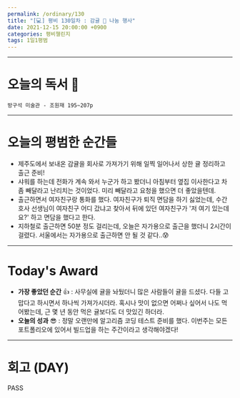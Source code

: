 ```yaml
---
permalink: /ordinary/130
title: "[💻] 평비 130일차 : 감귤 🍊 나눔 행사"
date: 2021-12-15 20:00:00 +0900
categories: 평비챌린지
tags: 1일1평범
---
```


---
# 오늘의 독서 📕
`방구석 미술관 - 조원재 195~207p`  


---
# 오늘의 평범한 순간들
- 제주도에서 보내온 감귤을 회사로 가져가기 위해 일찍 일어나서 상한 귤 정리하고 출근 준비!
- 샤워를 하는데 전화가 계속 와서 누군가 하고 봤더니 아침부터 옆집 이사한다고 차좀 빼달라고 난리치는 것이었다. 미리 빼달라고 요청을 했으면 더 좋았을텐데.
- 출근하면서 여자친구랑 통화를 했다. 여자친구가 퇴직 면담을 하기 싫었는데, 수간호사 선생님이 여자친구 어디 갔냐고 찾아서 뒤에 있던 여자친구가 '저 여기 있는데요?' 하고 면담을 했다고 한다.
- 지하철로 출근하면 50분 정도 걸리는데, 오늘은 자가용으로 출근을 했더니 2시간이 걸렸다. 서울에서는 자가용으로 출근하면 안 될 것 같다..😰

---
# Today's Award
- **가장 좋았던 순간** 👍 : 사무실에 귤을 놔뒀더니 많은 사람들이 귤을 드셨다. 다들 고맙다고 하시면서 하나씩 가져가시더라. 혹시나 맛이 없으면 어쩌나 싶어서 나도 먹어봤는데, 근 몇 년 동안 먹은 귤보다도 더 맛있긴 하더라.
- **오늘의 성과** 😎 : 정말 오랜만에 알고리즘 코딩 테스트 준비를 했다. 이번주는 모든 포트폴리오에 있어서 빌드업을 하는 주간이라고 생각해야겠다!

---
# 회고 (DAY)
PASS